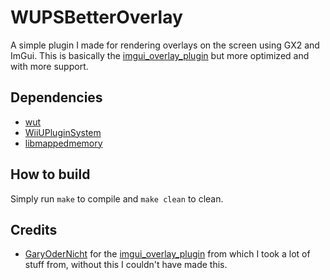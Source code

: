 # WUPSBetterOverlay
A simple plugin I made for rendering overlays on the screen using GX2 and ImGui.
This is basically the [imgui_overlay_plugin](https://github.com/GaryOderNichts/imgui_overlay_plugin) but more optimized and with more support.
## Dependencies
- [wut](https://github.com/devkitPro/wut)
- [WiiUPluginSystem](https://github.com/wiiu-env/WiiUPluginSystem)
- [libmappedmemory](https://github.com/wiiu-env/libmappedmemory)
## How to build
Simply run `make` to compile and `make clean` to clean.
## Credits
- [GaryOderNicht](https://github.com/garyodernichts) for the [imgui_overlay_plugin](https://github.com/GaryOderNichts/imgui_overlay_plugin) from which I took a lot of stuff from, without this I couldn't have made this.
